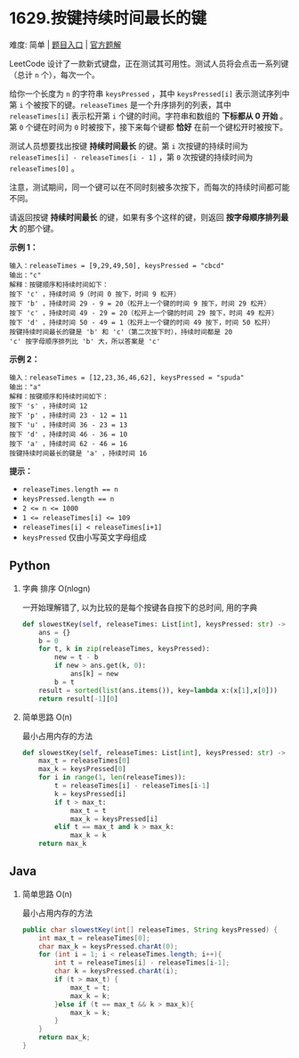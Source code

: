 # 1629.按键持续时间最长的键

难度: 简单 | [题目入口](https://leetcode-cn.com/problems/slowest-key/) | [官方题解](https://leetcode-cn.com/problems/slowest-key/solution/an-jian-chi-xu-shi-jian-zui-chang-de-jia-yn7u/)

LeetCode 设计了一款新式键盘，正在测试其可用性。测试人员将会点击一系列键（总计 `n` 个），每次一个。

给你一个长度为 `n` 的字符串 `keysPressed` ，其中 `keysPressed[i]` 表示测试序列中第 `i` 个被按下的键。`releaseTimes` 是一个升序排列的列表，其中 `releaseTimes[i]` 表示松开第 `i` 个键的时间。字符串和数组的 **下标都从 0 开始** 。第 `0` 个键在时间为 `0` 时被按下，接下来每个键都 **恰好** 在前一个键松开时被按下。

测试人员想要找出按键 **持续时间最长** 的键。第 `i` 次按键的持续时间为 `releaseTimes[i] - releaseTimes[i - 1]` ，第 `0` 次按键的持续时间为 `releaseTimes[0]` 。

注意，测试期间，同一个键可以在不同时刻被多次按下，而每次的持续时间都可能不同。

请返回按键 **持续时间最长** 的键，如果有多个这样的键，则返回 **按字母顺序排列最大** 的那个键。

 

**示例 1：**

```
输入：releaseTimes = [9,29,49,50], keysPressed = "cbcd"
输出："c"
解释：按键顺序和持续时间如下：
按下 'c' ，持续时间 9（时间 0 按下，时间 9 松开）
按下 'b' ，持续时间 29 - 9 = 20（松开上一个键的时间 9 按下，时间 29 松开）
按下 'c' ，持续时间 49 - 29 = 20（松开上一个键的时间 29 按下，时间 49 松开）
按下 'd' ，持续时间 50 - 49 = 1（松开上一个键的时间 49 按下，时间 50 松开）
按键持续时间最长的键是 'b' 和 'c'（第二次按下时），持续时间都是 20
'c' 按字母顺序排列比 'b' 大，所以答案是 'c'
```

**示例 2：**

```
输入：releaseTimes = [12,23,36,46,62], keysPressed = "spuda"
输出："a"
解释：按键顺序和持续时间如下：
按下 's' ，持续时间 12
按下 'p' ，持续时间 23 - 12 = 11
按下 'u' ，持续时间 36 - 23 = 13
按下 'd' ，持续时间 46 - 36 = 10
按下 'a' ，持续时间 62 - 46 = 16
按键持续时间最长的键是 'a' ，持续时间 16
```

 

**提示：**

- `releaseTimes.length == n`
- `keysPressed.length == n`
- `2 <= n <= 1000`
- `1 <= releaseTimes[i] <= 109`
- `releaseTimes[i] < releaseTimes[i+1]`
- `keysPressed` 仅由小写英文字母组成



## Python

1. 字典 排序 O(nlogn)

   一开始理解错了, 以为比较的是每个按键各自按下的总时间, 用的字典

   ```python
   def slowestKey(self, releaseTimes: List[int], keysPressed: str) -> str:
       ans = {}
       b = 0
       for t, k in zip(releaseTimes, keysPressed):
           new = t - b
           if new > ans.get(k, 0):
               ans[k] = new
           b = t
       result = sorted(list(ans.items()), key=lambda x:(x[1],x[0]))
       return result[-1][0]
   ```

2. 简单思路 O(n)

   最小占用内存的方法

   ```python
   def slowestKey(self, releaseTimes: List[int], keysPressed: str) -> str:
       max_t = releaseTimes[0]
       max_k = keysPressed[0]
       for i in range(1, len(releaseTimes)):
           t = releaseTimes[i] - releaseTimes[i-1]
           k = keysPressed[i]
           if t > max_t:
               max_t = t
               max_k = keysPressed[i]
           elif t == max_t and k > max_k:
               max_k = k
       return max_k
   ```

   

## Java

1. 简单思路 O(n)

   最小占用内存的方法

   ```java
   public char slowestKey(int[] releaseTimes, String keysPressed) {
       int max_t = releaseTimes[0];
       char max_k = keysPressed.charAt(0);
       for (int i = 1; i < releaseTimes.length; i++){
           int t = releaseTimes[i] - releaseTimes[i-1];
           char k = keysPressed.charAt(i);
           if (t > max_t) {
               max_t = t;
               max_k = k;
           }else if (t == max_t && k > max_k){
               max_k = k;
           }
       }
       return max_k;
   }
   ```

   